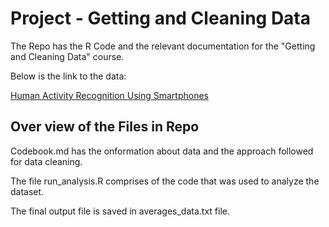 # Project - Getting and Cleaning Data 

The Repo has the R Code and the relevant documentation for the "Getting and Cleaning Data" course.

Below is the link to the data:

[Human Activity Recognition Using Smartphones](http://archive.ics.uci.edu/ml/datasets/Human+Activity+Recognition+Using+Smartphones)

## Over view of the Files in Repo

Codebook.md has the onformation about data and the approach followed for data cleaning.

The file run_analysis.R comprises of the code that was used to analyze the dataset.

The final output file is saved in averages_data.txt file.
